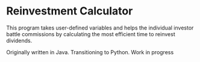 <h1>Reinvestment Calculator</h1>
<p>This program takes user-defined variables and helps the individual investor battle commissions by calculating the most efficient time to reinvest dividends.</p>

<p>Originally written in Java. Transitioning to Python. Work in progress</p>
